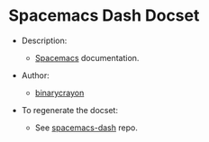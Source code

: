 Spacemacs Dash Docset
=======================

- Description:
    - [Spacemacs](http://spacemacs.org) documentation.

- Author:
    - [binarycrayon](https://github.com/binarycrayon)

- To regenerate the docset:
	- See [spacemacs-dash](https://github.com/binarycrayon/spacemacs-dash) repo.
